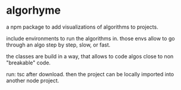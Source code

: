 # algorhyme

a npm package to add visualizations of algorithms to projects.

include environments to run the algorithms in. those envs allow to go through an algo step by step, slow, or fast.

the classes are build in a way, that allows to code algos close to non "breakable" code.

run: tsc after download. then the project can be locally imported into another node project.
